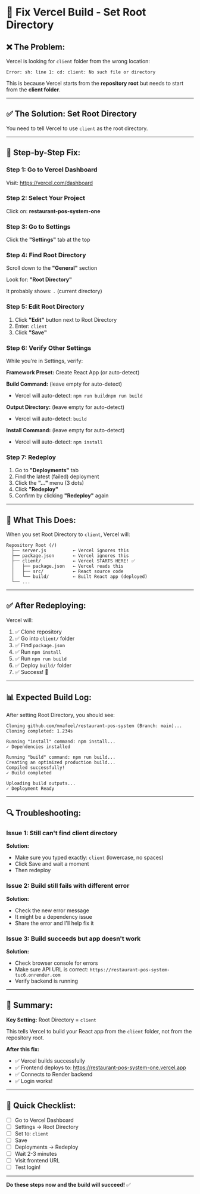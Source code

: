 # 🔧 Fix Vercel Build - Set Root Directory

## ❌ **The Problem:**

Vercel is looking for `client` folder from the wrong location:
```
Error: sh: line 1: cd: client: No such file or directory
```

This is because Vercel starts from the **repository root** but needs to start from the **client folder**.

---

## ✅ **The Solution: Set Root Directory**

You need to tell Vercel to use `client` as the root directory.

---

## 📝 **Step-by-Step Fix:**

### **Step 1: Go to Vercel Dashboard**
Visit: https://vercel.com/dashboard

### **Step 2: Select Your Project**
Click on: **restaurant-pos-system-one**

### **Step 3: Go to Settings**
Click the **"Settings"** tab at the top

### **Step 4: Find Root Directory**
Scroll down to the **"General"** section

Look for: **"Root Directory"**

It probably shows: `.` (current directory)

### **Step 5: Edit Root Directory**
1. Click **"Edit"** button next to Root Directory
2. Enter: `client`
3. Click **"Save"**

### **Step 6: Verify Other Settings**

While you're in Settings, verify:

**Framework Preset:** Create React App (or auto-detect)

**Build Command:** (leave empty for auto-detect)
- Vercel will auto-detect: `npm run buildnpm run build`

**Output Directory:** (leave empty for auto-detect)
- Vercel will auto-detect: `build`

**Install Command:** (leave empty for auto-detect)
- Vercel will auto-detect: `npm install`

### **Step 7: Redeploy**
1. Go to **"Deployments"** tab
2. Find the latest (failed) deployment
3. Click the **"..."** menu (3 dots)
4. Click **"Redeploy"**
5. Confirm by clicking **"Redeploy"** again

---

## 🎯 **What This Does:**

When you set Root Directory to `client`, Vercel will:

```
Repository Root (/)
  ├── server.js          ← Vercel ignores this
  ├── package.json       ← Vercel ignores this
  ├── client/            ← Vercel STARTS HERE! ✅
  │   ├── package.json   ← Vercel reads this
  │   ├── src/           ← React source code
  │   └── build/         ← Built React app (deployed)
  └── ...
```

---

## ✅ **After Redeploying:**

Vercel will:
1. ✅ Clone repository
2. ✅ Go into `client/` folder
3. ✅ Find `package.json`
4. ✅ Run `npm install`
5. ✅ Run `npm run build`
6. ✅ Deploy `build/` folder
7. ✅ Success! 🎉

---

## 📊 **Expected Build Log:**

After setting Root Directory, you should see:

```
Cloning github.com/mnafeel/restaurant-pos-system (Branch: main)...
Cloning completed: 1.234s

Running "install" command: npm install...
✓ Dependencies installed

Running "build" command: npm run build...
Creating an optimized production build...
Compiled successfully!
✓ Build completed

Uploading build outputs...
✓ Deployment Ready
```

---

## 🔍 **Troubleshooting:**

### **Issue 1: Still can't find client directory**

**Solution:** 
- Make sure you typed exactly: `client` (lowercase, no spaces)
- Click Save and wait a moment
- Then redeploy

### **Issue 2: Build still fails with different error**

**Solution:**
- Check the new error message
- It might be a dependency issue
- Share the error and I'll help fix it

### **Issue 3: Build succeeds but app doesn't work**

**Solution:**
- Check browser console for errors
- Make sure API URL is correct: `https://restaurant-pos-system-tuc6.onrender.com`
- Verify backend is running

---

## 🎉 **Summary:**

**Key Setting:** Root Directory = `client`

This tells Vercel to build your React app from the `client` folder, not from the repository root.

**After this fix:**
- ✅ Vercel builds successfully
- ✅ Frontend deploys to: https://restaurant-pos-system-one.vercel.app
- ✅ Connects to Render backend
- ✅ Login works!

---

## 🚀 **Quick Checklist:**

- [ ] Go to Vercel Dashboard
- [ ] Settings → Root Directory
- [ ] Set to: `client`
- [ ] Save
- [ ] Deployments → Redeploy
- [ ] Wait 2-3 minutes
- [ ] Visit frontend URL
- [ ] Test login!

---

**Do these steps now and the build will succeed!** ✅


